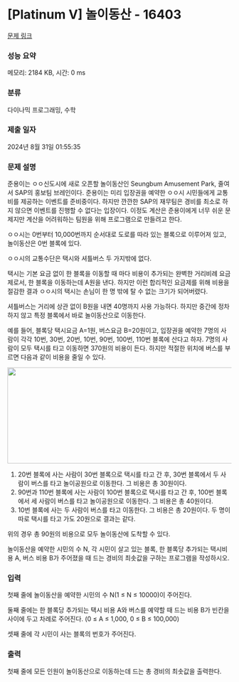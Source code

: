 # [Platinum V] 놀이동산 - 16403 

[문제 링크](https://www.acmicpc.net/problem/16403) 

### 성능 요약

메모리: 2184 KB, 시간: 0 ms

### 분류

다이나믹 프로그래밍, 수학

### 제출 일자

2024년 8월 31일 01:55:35

### 문제 설명

<p>준용이는 ㅇㅇ신도시에 새로 오픈할 놀이동산인 Seungbum Amusement Park, 줄여서 SAP의 홍보팀 브레인이다. 준용이는 미리 입장권을 예약한 ㅇㅇ시 시민들에게 교통비를 제공하는 이벤트를 준비중이다. 하지만 깐깐한 SAP의 재무팀은 경비를 최소로 하지 않으면 이벤트를 진행할 수 없다는 입장이다. 이정도 계산은 준용이에게 너무 쉬운 문제지만 계산을 어려워하는 팀원을 위해 프로그램으로 만들려고 한다.</p>

<p>ㅇㅇ시는 0번부터 10,000번까지 순서대로 도로를 따라 있는 블록으로 이루어져 있고, 놀이동산은 0번 블록에 있다.</p>

<p>ㅇㅇ시의 교통수단은 택시와 셔틀버스 두 가지밖에 없다.</p>

<p>택시는 기본 요금 없이 한 블록을 이동할 때 마다 비용이 추가되는 완벽한 거리비례 요금제로서, 한 블록을 이동하는데 A원을 낸다. 하지만 이런 합리적인 요금제를 위해 비용을 절감한 결과 ㅇㅇ시의 택시는 손님이 한 명 밖에 탈 수 없는 크기가 되어버렸다.</p>

<p>셔틀버스는 거리에 상관 없이 B원을 내면 40명까지 사용 가능하다. 하지만 중간에 정차하지 않고 특정 블록에서 바로 놀이동산으로 이동한다.</p>

<p>예를 들어, 블록당 택시요금 A=1원, 버스요금 B=20원이고, 입장권을 예약한 7명의 사람이 각각 10번, 30번, 20번, 10번, 90번, 100번, 110번 블록에 산다고 하자. 7명의 사람이 모두 택시를 타고 이동하면 370원의 비용이 든다. 하지만 적절한 위치에 버스를 부르면 다음과 같이 비용을 줄일 수 있다.</p>

<p style="text-align: center;"><img alt="" src="https://upload.acmicpc.net/749b07ab-fe78-4218-9839-4640cfe0cc23/-/preview/" style="width: 885px; height: 216px;"></p>

<ol>
	<li>20번 블록에 사는 사람이 30번 블록으로 택시를 타고 간 후, 30번 블록에서 두 사람이 버스를 타고 놀이공원으로 이동한다. 그 비용은 총 30원이다.</li>
	<li>90번과 110번 블록에 사는 사람이 100번 블록으로 택시를 타고 간 후, 100번 블록에서 세 사람이 버스를 타고 놀이공원으로 이동한다. 그 비용은 총 40원이다.</li>
	<li>10번 블록에 사는 두 사람이 버스를 타고 이동한다. 그 비용은 총 20원이다. 두 명이 따로 택시를 타고 가도 20원으로 결과는 같다.</li>
</ol>

<p>위의 경우 총 90원의 비용으로 모두 놀이동산에 도착할 수 있다.</p>

<p>놀이동산을 예약한 시민의 수 N, 각 시민이 살고 있는 블록, 한 블록당 추가되는 택시비용 A, 버스 비용 B가 주어졌을 때 드는 경비의 최솟값을 구하는 프로그램을 작성하시오.</p>

### 입력 

 <p>첫째 줄에 놀이동산을 예약한 시민의 수 N(1 ≤ N ≤ 10000)이 주어진다.</p>

<p>둘째 줄에는 한 블록당 추가되는 택시 비용 A와 버스를 예약할 때 드는 비용 B가 빈칸을 사이에 두고 차례로 주어진다. (0 ≤ A ≤ 1,000, 0 ≤ B ≤ 100,000)</p>

<p>셋째 줄에 각 시민이 사는 블록의 번호가 주어진다.</p>

### 출력 

 <p>첫째 줄에 모든 인원이 놀이동산으로 이동하는데 드는 총 경비의 최솟값을 출력한다.</p>

